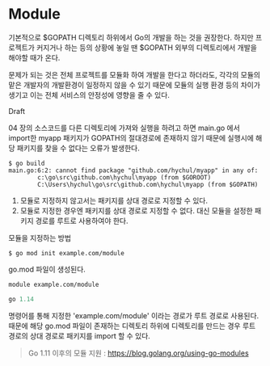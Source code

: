 # Module

기본적으로 $GOPATH 디렉토리 하위에서 Go의 개발을 하는 것을 권장한다. 하지만 프로젝트가 커지거나 하는 등의 상황에 놓일 땐 $GOPATH 외부의 디렉토리에서 개발을 해야할 때가 온다.

문제가 되는 것은 전체 프로젝트를 모듈화 하여 개발을 한다고 하더라도, 각각의 모듈의 맡은 개발자의 개발환경이 일정하지 않을 수 있기 때문에 모듈의 실행 환경 등의 차이가 생기고 이는 전체 서비스의 안정성에 영향을 줄 수 있다.



Draft

04 장의 소스코드를 다른 디렉토리에 가져와 실행을 하려고 하면 main.go 에서 import한 myapp 패키지가 GOPATH의 절대경로에 존재하지 않기 때문에 실행시에 해당 패키지를 찾을 수 없다는 오류가 발생한다.

```termianl
$ go build
main.go:6:2: cannot find package "github.com/hychul/myapp" in any of:
        c:\go\src\github.com\hychul\myapp (from $GOROOT)
        C:\Users\hychul\go\src\github.com\hychul\myapp (from $GOPATH)
```

1. 모듈로 지정하지 않고서는 패키지를 상대 경로로 지정할 수 있다.
2. 모듈로 지정한 경우엔 패키지를 상대 경로로 지정할 수 없다. 대신 모듈을 설정한 패키지 경로를 루트로 사용하여야 한다.

모듈을 지정하는 방법

```terminal
$ go mod init example.com/module
```

go.mod 파일이 생성된다.

```mod
module example.com/module

go 1.14
```

명령어를 통해 지정한 'example.com/module' 이라는 경로가 루트 경로로 사용된다. 때문에 해당 go.mod 파일이 존재하는 디렉토리 하위에 디렉토리를 만드는 경우 루트 경로의 상대 경로로 패키지를 import 할 수 있다.

> Go 1.11 이후의 모듈 지원 : https://blog.golang.org/using-go-modules